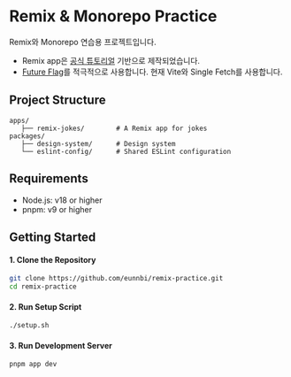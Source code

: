 # Remix & Monorepo Practice

Remix와 Monorepo 연습용 프로젝트입니다.
- Remix app은 [공식 튜토리얼](https://remix.run/docs/en/main/tutorials/jokes) 기반으로 제작되었습니다.
- [Future Flag](https://remix.run/docs/en/main/start/future-flags)를 적극적으로 사용합니다. 현재 Vite와 Single Fetch를 사용합니다.

## Project Structure

```
apps/                      
   ├── remix-jokes/        # A Remix app for jokes
packages/                  
   ├── design-system/      # Design system
   └── eslint-config/      # Shared ESLint configuration
```

## Requirements
- Node.js: v18 or higher
- pnpm: v9 or higher

## Getting Started

#### 1. Clone the Repository

```bash
git clone https://github.com/eunnbi/remix-practice.git
cd remix-practice
```

#### 2. Run Setup Script

```bash
./setup.sh
```

#### 3. Run Development Server

```
pnpm app dev
```

